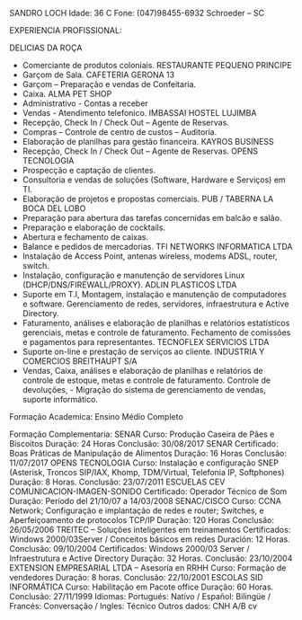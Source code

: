 SANDRO LOCH
Idade: 36 C
Fone: (047)98455-6932
Schroeder – SC

EXPERIENCIA PROFISSIONAL:

DELICIAS DA ROÇA
- Comerciante de produtos coloniais.
RESTAURANTE PEQUENO PRINCIPE
- Garçom de Sala.
CAFETERIA GERONA 13
- Garçom – Preparação e vendas de Confeitaria.
- Caixa.
ALMA PET SHOP
- Administrativo - Contas a receber
- Vendas - Atendimento telefonico.
IMBASSAI HOSTEL LUJIMBA
- Recepção, Check In / Check Out – Agente de Reservas.
- Compras – Controle de centro de custos – Auditoría.
- Elaboração de planilhas para gestão financeira.
KAYROS BUSINESS
- Recepção, Check In / Check Out – Agente de Reservas.
OPENS TECNOLOGIA
- Prospecção e captação de clientes.
- Consultoria e vendas de soluções (Software, Hardware e Serviços) em TI.
- Elaboração de projetos e propostas comerciais.
PUB / TABERNA LA BOCA DEL LOBO
- Preparação para abertura das tarefas concernidas em balcão e salão.
- Preparação e elaboração de cocktails.
- Abertura e fechamento de caixas.
- Balance e pedidos de mercadorias.
TFI NETWORKS INFORMATICA LTDA
- Instalação de Access Point, antenas wireless, modems ADSL, router, switch.
- Instalação, configuração e manutenção de servidores Linux
(DHCP/DNS/FIREWALL/PROXY).
ADLIN PLASTICOS LTDA
- Suporte em T.I, Montagem, instalação e manutenção de computadores e
software. Gerenciamento de redes, servidores, infraestrutura e Active Directory.
- Faturamento, análises e elaboração de planilhas e relatórios estatísticos
gerenciais, metas e controle de faturamento.
Fechamento de comissões e pagamentos para representantes.
TECNOFLEX SERVICIOS LTDA
- Suporte on-line e prestação de serviços ao cliente.
INDUSTRIA Y COMERCIOS BREITHAUPT S/A
- Vendas, Caixa, análises e elaboração de planilhas e relatórios de controle de
estoque, metas e controle de faturamento.
Controle de devoluções, - Migração do sistema de gerenciamento de vendas,
suporte informático.

Formação Academica: Ensino Médio Completo

Formação Complementaria:
SENAR
Curso: Produção Caseira de Pães e Biscoitos
Duração: 24 Horas Conclusão: 30/08/2017
SENAR
Certificado: Boas Práticas de Manipulação de Alimentos
Duração: 16 Horas Conclusão: 11/07/2017
OPENS TECNOLOGIA
Curso: Instalação e configuração SNEP (Asterisk, Troncos SIP/IAX, Khomp,
TDM/Virtual, Telefonia IP, Softphones)
Duração: 8 Horas. Conclusão: 23/07/2011
ESCUELAS CEV COMUNICACION-IMAGEN-SONIDO
Certificado: Operador Técnico de Som
Duração: Período del 21/10/07 a 14/03/2008
SENAC/CISCO
Curso: CCNA Network; Configuração e implantação de redes e router;
Switches, e Aperfeiçoamento de protocolos TCP/IP
Duração: 120 Horas Conclusão: 26/05/2006
TREITEC – Soluções inteligentes em treinamentos
Certificados: Windows 2000/03Server / Conceitos básicos em redes
Duración: 12 Horas. Conclusão: 09/10/2004
Certificados: Windows 2000/03 Server / Infraestrutura e Active Directory
Duração: 32 Horas. Conclusão: 23/10/2004
EXTENSION EMPRESARIAL LTDA – Asesoría en RRHH
Curso: Formação de vendedores
Duração: 8 horas. Conclusão: 22/10/2001
ESCOLAS SID INFORMÁTICA
Curso: Habilitação em Pacote office
Duração: 60 Horas. Conclusão: 27/11/1999
Idiomas:
Portugués: Nativo / Español: Bilingüe / Francés: Conversação / Ingles: Técnico
Outros dados: CNH A/B
cv
